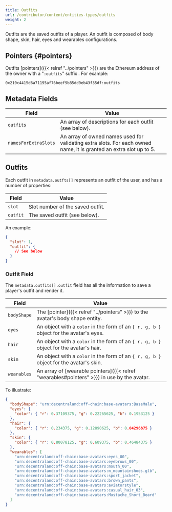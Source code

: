 ```yaml
---
title: Outfits
url: /contributor/content/entities-types/outfits
weight: 2
---
```


Outfits are the saved outfits of a player. An outfit is composed of body shape, skin, hair, eyes and wearables configurations. 

## Pointers {#pointers}

Outfits [pointers]({{< relref "../pointers" >}}) are the Ethereum address of the owner with a "`:outfits`" suffix . For example:

```
0x210c4415d6a71195af76beef9b85dd0eb43f35df:outfits
```

## Metadata Fields

| Field | Value |
| ----- | --- |
|`outfits`| An array of descriptions for each outfit (see below).
|`namesForExtraSlots`| An array of owned names used for validating extra slots. For each owned name, it is granted an extra slot up to 5. 

## Outfits

Each outfit in `metadata.outfts[]` represents an outfit of the user, and has a number of properties:

| Field | Value |
| ----- | --- |
| `slot` | Slot number of the saved outfit.
| `outfit` | The saved outfit (see below).

An example:

```json
{
  "slot": 1,
  "outfit": {
    // See below
  }
}
```

### Outfit Field

The `metadata.outfits[].outfit` field has all the information to save a player's outfit and render it.

| Field | Value |
| ----- | --- |
| `bodyShape` | The [pointer]({{< relref "../pointers" >}}) to the avatar's body shape entity.
| `eyes` | An object with a `color` in the form of an `{ r, g, b }` object for the avatar's eyes.
| `hair` | An object with a `color` in the form of an `{ r, g, b }` object for the avatar's hair.
| `skin` | An object with a `color` in the form of an `{ r, g, b }` object for the avatar's skin.
| `wearables` | An array of [wearable pointers]({{< relref "wearables#pointers" >}}) in use by the avatar.

To illustrate:

```json
{
  "bodyShape": "urn:decentraland:off-chain:base-avatars:BaseMale",
  "eyes": {
    "color": { "r": 0.37109375, "g": 0.22265625, "b": 0.1953125 }
  },
  "hair": {
    "color": { "r": 0.234375, "g": 0.12890625, "b": 0.04296875 }
  },
  "skin": {
    "color": { "r": 0.80078125, "g": 0.609375, "b": 0.46484375 }
  },
  "wearables": [
    "urn:decentraland:off-chain:base-avatars:eyes_00",
    "urn:decentraland:off-chain:base-avatars:eyebrows_00",
    "urn:decentraland:off-chain:base-avatars:mouth_00",
    "urn:decentraland:off-chain:base-avatars:m_mountainshoes.glb",
    "urn:decentraland:off-chain:base-avatars:sport_jacket",
    "urn:decentraland:off-chain:base-avatars:brown_pants",
    "urn:decentraland:off-chain:base-avatars:aviatorstyle",
    "urn:decentraland:off-chain:base-avatars:casual_hair_03",
    "urn:decentraland:off-chain:base-avatars:Mustache_Short_Beard"
  ]
}
```
